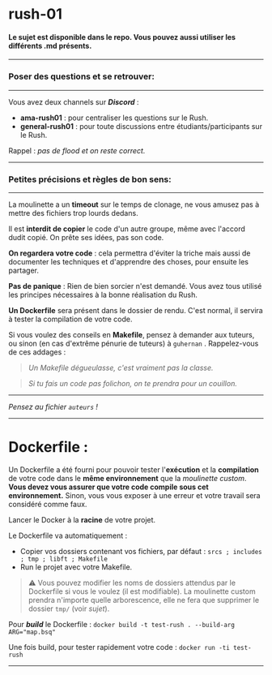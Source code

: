# rush-01

#### Le sujet est disponible dans le repo. Vous pouvez aussi utiliser les différents .md présents.

---

### Poser des questions et se retrouver:

---

Vous avez deux channels sur ***Discord*** :
- **ama-rush01** : pour centraliser les questions sur le Rush.
- **general-rush01** : pour toute discussions entre étudiants/participants sur le Rush.

Rappel : _pas de flood et on reste correct._

---

### Petites précisions et règles de bon sens:

---

La moulinette a un **timeout** sur le temps de clonage, ne vous amusez pas à mettre des fichiers trop lourds dedans.

Il est **interdit de copier** le code d'un autre groupe, même avec l'accord dudit copié. On prête ses idées, pas son code.

**On regardera votre code** : cela permettra d'éviter la triche mais aussi de documenter les techniques et d'apprendre des choses, pour ensuite les partager.

**Pas de panique** : Rien de bien sorcier n'est demandé. Vous avez tous utilisé les principes nécessaires à la bonne réalisation du Rush.

**Un Dockerfile** sera présent dans le dossier de rendu. C'est normal, il servira à tester la compilation de votre code.

Si vous voulez des conseils en **Makefile**, pensez à demander aux tuteurs, ou sinon (en cas d'extrême pénurie de tuteurs) à `guhernan` . Rappelez-vous de ces addages :

> *Un Makefile dégueulasse, c'est vraiment pas la classe.*

> *Si tu fais un code pas folichon, on te prendra pour un couillon.*

---

*Pensez au fichier `auteurs` !*

---

# Dockerfile :

Un Dockerfile a été fourni pour pouvoir tester l'**exécution** et la **compilation** de votre code dans le **même environnement** que la *moulinette custom*.
**Vous devez vous assurer que votre code compile sous cet environnement.** Sinon, vous vous exposer à une erreur et votre travail sera considéré comme faux.

Lancer le Docker à la **racine** de votre projet.

Le Dockerfile va automatiquement :
- Copier vos dossiers contenant vos fichiers, par défaut : `srcs ; includes ; tmp ; libft ; Makefile`
- Run le projet avec votre Makefile.

> ⚠️ Vous pouvez modifier les noms de dossiers attendus par le Dockerfile si vous le voulez (il est modifiable).
> La moulinette custom prendra n'importe quelle arborescence, elle ne fera que supprimer le dossier `tmp/` (voir _sujet_).

Pour **_build_** le Dockerfile : `docker build -t test-rush . --build-arg ARG="map.bsq"`

Une fois build, pour tester rapidement votre code  : `docker run -ti test-rush`

---
